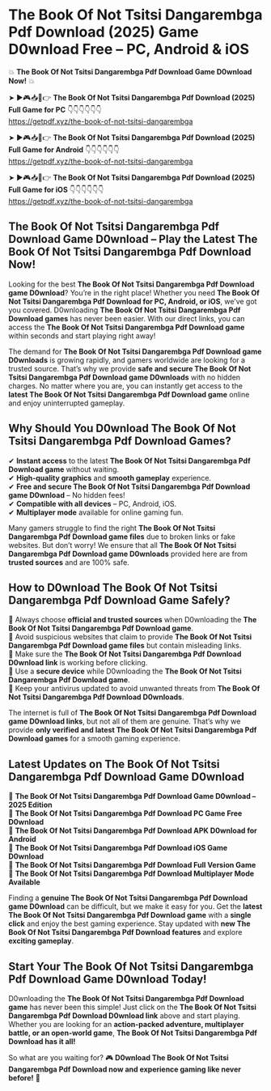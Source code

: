 # The Book Of Not Tsitsi Dangarembga Pdf Download (2025) Game D0wnload Free – PC, Android & iOS

💥 **The Book Of Not Tsitsi Dangarembga Pdf Download Game D0wnload Now!** 💥  

➤ ►🎮📥📱👉 **The Book Of Not Tsitsi Dangarembga Pdf Download (2025) Full Game for PC** 👇👇👇👇👇👇  
https://getpdf.xyz/the-book-of-not-tsitsi-dangarembga  

➤ ►🎮📥📱👉 **The Book Of Not Tsitsi Dangarembga Pdf Download (2025) Full Game for Android** 👇👇👇👇👇👇  
https://getpdf.xyz/the-book-of-not-tsitsi-dangarembga  

➤ ►🎮📥📱👉 **The Book Of Not Tsitsi Dangarembga Pdf Download (2025) Full Game for iOS** 👇👇👇👇👇👇  
https://getpdf.xyz/the-book-of-not-tsitsi-dangarembga  

## The Book Of Not Tsitsi Dangarembga Pdf Download Game D0wnload – Play the Latest The Book Of Not Tsitsi Dangarembga Pdf Download Now!

Looking for the best **The Book Of Not Tsitsi Dangarembga Pdf Download game D0wnload**? You’re in the right place! Whether you need **The Book Of Not Tsitsi Dangarembga Pdf Download for PC, Android, or iOS**, we’ve got you covered. D0wnloading **The Book Of Not Tsitsi Dangarembga Pdf Download games** has never been easier. With our direct links, you can access the **The Book Of Not Tsitsi Dangarembga Pdf Download game** within seconds and start playing right away!  

The demand for **The Book Of Not Tsitsi Dangarembga Pdf Download game D0wnloads** is growing rapidly, and gamers worldwide are looking for a trusted source. That’s why we provide **safe and secure The Book Of Not Tsitsi Dangarembga Pdf Download game D0wnloads** with no hidden charges. No matter where you are, you can instantly get access to the **latest The Book Of Not Tsitsi Dangarembga Pdf Download game** online and enjoy uninterrupted gameplay.  

## **Why Should You D0wnload The Book Of Not Tsitsi Dangarembga Pdf Download Games?**  

✔ **Instant access** to the latest **The Book Of Not Tsitsi Dangarembga Pdf Download game** without waiting.  
✔ **High-quality graphics** and **smooth gameplay** experience.  
✔ **Free and secure The Book Of Not Tsitsi Dangarembga Pdf Download game D0wnload** – No hidden fees!  
✔ **Compatible with all devices** – PC, Android, iOS.  
✔ **Multiplayer mode** available for online gaming fun.  

Many gamers struggle to find the right **The Book Of Not Tsitsi Dangarembga Pdf Download game files** due to broken links or fake websites. But don’t worry! We ensure that all **The Book Of Not Tsitsi Dangarembga Pdf Download game D0wnloads** provided here are from **trusted sources** and are 100% safe.  

## **How to D0wnload The Book Of Not Tsitsi Dangarembga Pdf Download Game Safely?**  

📌 Always choose **official and trusted sources** when D0wnloading the **The Book Of Not Tsitsi Dangarembga Pdf Download game**.  
📌 Avoid suspicious websites that claim to provide **The Book Of Not Tsitsi Dangarembga Pdf Download game files** but contain misleading links.  
📌 Make sure the **The Book Of Not Tsitsi Dangarembga Pdf Download D0wnload link** is working before clicking.  
📌 Use a **secure device** while D0wnloading the **The Book Of Not Tsitsi Dangarembga Pdf Download game**.  
📌 Keep your antivirus updated to avoid unwanted threats from **The Book Of Not Tsitsi Dangarembga Pdf Download D0wnloads**.  

The internet is full of **The Book Of Not Tsitsi Dangarembga Pdf Download game D0wnload links**, but not all of them are genuine. That’s why we provide **only verified and latest The Book Of Not Tsitsi Dangarembga Pdf Download games** for a smooth gaming experience.  

## **Latest Updates on The Book Of Not Tsitsi Dangarembga Pdf Download Game D0wnload**  

🔹 **The Book Of Not Tsitsi Dangarembga Pdf Download Game D0wnload – 2025 Edition**  
🔹 **The Book Of Not Tsitsi Dangarembga Pdf Download PC Game Free D0wnload**  
🔹 **The Book Of Not Tsitsi Dangarembga Pdf Download APK D0wnload for Android**  
🔹 **The Book Of Not Tsitsi Dangarembga Pdf Download iOS Game D0wnload**  
🔹 **The Book Of Not Tsitsi Dangarembga Pdf Download Full Version Game**  
🔹 **The Book Of Not Tsitsi Dangarembga Pdf Download Multiplayer Mode Available**  

Finding a **genuine The Book Of Not Tsitsi Dangarembga Pdf Download game D0wnload** can be difficult, but we make it easy for you. Get the **latest The Book Of Not Tsitsi Dangarembga Pdf Download game** with a **single click** and enjoy the best gaming experience. Stay updated with **new The Book Of Not Tsitsi Dangarembga Pdf Download features** and explore **exciting gameplay**.  

## **Start Your The Book Of Not Tsitsi Dangarembga Pdf Download Game D0wnload Today!**  

D0wnloading the **The Book Of Not Tsitsi Dangarembga Pdf Download game** has never been this simple! Just click on the **The Book Of Not Tsitsi Dangarembga Pdf Download D0wnload link** above and start playing. Whether you are looking for an **action-packed adventure, multiplayer battle, or an open-world game**, **The Book Of Not Tsitsi Dangarembga Pdf Download has it all!**  

So what are you waiting for? 🎮 **D0wnload The Book Of Not Tsitsi Dangarembga Pdf Download now and experience gaming like never before!** 🚀  